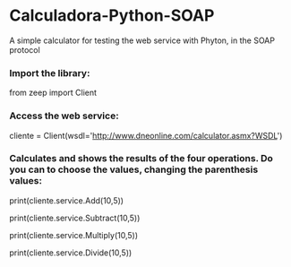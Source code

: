 # Calculadora-Python-SOAP
A simple calculator for testing the web service with Phyton, in the SOAP protocol

### Import the library:
from zeep import Client

### Access the web service:
cliente = Client(wsdl='http://www.dneonline.com/calculator.asmx?WSDL')

### Calculates and shows the results of the four operations. Do you can to choose the values, changing the parenthesis values:

print(cliente.service.Add(10,5))

print(cliente.service.Subtract(10,5))

print(cliente.service.Multiply(10,5))

print(cliente.service.Divide(10,5))

